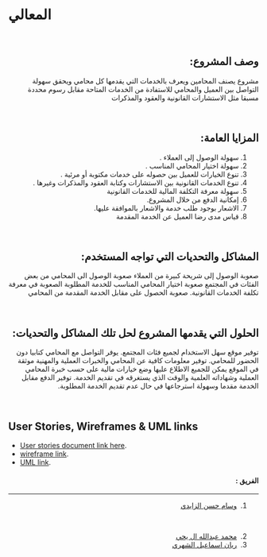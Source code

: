 # المعالي

<br>

<div dir="rtl">

## وصف المشروع: 

مشروع يصنف المحامين ويعرف بالخدمات التي يقدمها كل محامي ويحقق سهولة التواصل بين العميل والمحامي  للاستفادة من الخدمات المتاحة مقابل رسوم محددة مسبقا مثل الاستشارات القانونية والعقود والمذكرات

<br>

## المزايا العامة:

1. سهولة الوصول إلى العملاء .
2. سهولة اختيار المحامي المناسب .
3. تنوع الخيارات للعميل بين حصوله على خدمات مكتوبة أو مرئية .
4. تنوع الخدمات القانونية بين الاستشارات وكتابة العقود والمذكرات وغيرها .
5. سهولة معرفة التكلفة المالية للخدمات القانونية
6. إمكانية الدفع من خلال المشروع. 
7. الاشعار بوجود طلب خدمة والاشعار بالموافقة عليها.
8. قياس مدى رضا العميل عن الخدمة المقدمة 

<br>

## المشاكل والتحديات التي تواجه المستخدم:
صعوبة الوصول إلى شريحة كبيرة من العملاء 
صعوبة الوصول الى المحامي من بعض الفئات في المجتمع
صعوبة اختيار المحامي المناسب للخدمة المطلوبة 
 الصعوبة في معرفة تكلفة الخدمات القانونية.
صعوبة الحصول على مقابل الخدمة المقدمة من المحامي


<br>

## الحلول التي يقدمها المشروع لحل تلك المشاكل والتحديات:
توفير موقع سهل الاستخدام لجميع فئات المجتمع.
يوفر التواصل مع المحامي كتابيا دون الحضور للمحامي.
توفير معلومات كافية عن المحامي والخبرات العملية والمهنية موثقة في الموقع يمكن للجميع الاطلاع عليها 
 وضع خيارات مالية على حسب خبرة المحامي العملية  وشهاداته العلمية والوقت الذي يستغرقه في تقديم الخدمة.
 توفير الدفع مقابل الخدمة مقدما وسهولة استرجاعها في حال عدم تقديم الخدمة المطلوبة.


</div>

<br>

## User Stories, Wireframes & UML links
- [User stories document link here](https://docs.google.com/document/d/19f29EB9UohNVP3flv_JTY7lm_XbMalf-DQ_P48xfrkU/edit?usp=sharing).
- [wireframe link](https://www.canva.com/design/DAGCqIHbb_8/OZ8nFocvYwLfoW7uSXbX1A/view).
- [UML link](https://lucid.app/lucidchart/98624c00-b90c-4420-ac30-4409d0d4e5e7/edit?viewport_loc=-2164%2C-245%2C3107%2C1352%2CHWEp-vi-RSFO&invitationId=inv_ed7c03f9-98a5-4010-b8da-bd0d424b37ff).

<div dir="rtl">

#### الفريق :
<hr>

1. &nbsp;[وسام حسن الزايدي](https://github.com/WissamZa)
<br>

2. &nbsp;[محمد عبدالله ال يحي](https://github.com/Mohammed9090909)
3. &nbsp;[ريان اسماعيل الشهري](https://github.com/Rayan-glitchw)
</div>
